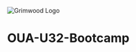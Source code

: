 ![Grimwood Logo](https://github.com/kagantek/OUA-U32-Bootcamp/assets/152664604/212994ad-154d-48e0-9c18-358024f197ac)

# OUA-U32-Bootcamp
